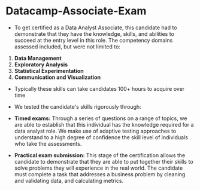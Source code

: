 # Datacamp-Associate-Exam
- To get certified as a Data Analyst Associate, this candidate had to demonstrate that they have the knowledge, skills, and abilities to succeed at the entry level in this role. The competency domains assessed included, but were not limited to:
1. **Data Management**
2. **Exploratory Analysis**
3. **Statistical Experimentation**
4. **Communication and Visualization**
- Typically these skills can take candidates 100+ hours to acquire over time
- We tested the candidate's skills rigorously through:
- **Timed exams:**
Through a series of questions on a range of topics, we are able to establish that this individual has the knowledge required for a data analyst role. We make use of adaptive testing approaches to understand to a high degree of confidence the skill level of individuals who take the assessments.

- **Practical exam submission:**
This stage of the certification allows the candidate to demonstrate that they are able to put together their skills to solve problems they will experience in the real world. The candidate must complete a task that addresses a business problem by cleaning and validating data, and calculating metrics.
